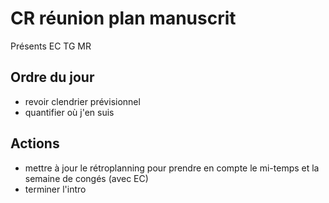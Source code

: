 # CR réunion plan manuscrit

Présents EC TG MR

Ordre du jour
---

* revoir clendrier prévisionnel
* quantifier où j'en suis

Actions
---

* mettre à jour le rétroplanning pour prendre en compte le mi-temps et la semaine de congés (avec EC)
* terminer l'intro 
